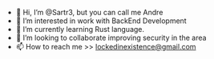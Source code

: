 - 👋 Hi, I’m @Sartr3, but you can call me Andre
- 👀 I’m interested in work with BackEnd Development
- 🌱 I’m currently learning Rust language.
- 💞️ I’m looking to collaborate improving security in the area
- 📫 How to reach me >> lockedinexistence@gmail.com

<!---
  Eu sou brasileiro e estou estudando para me ingressar na área.
--->
